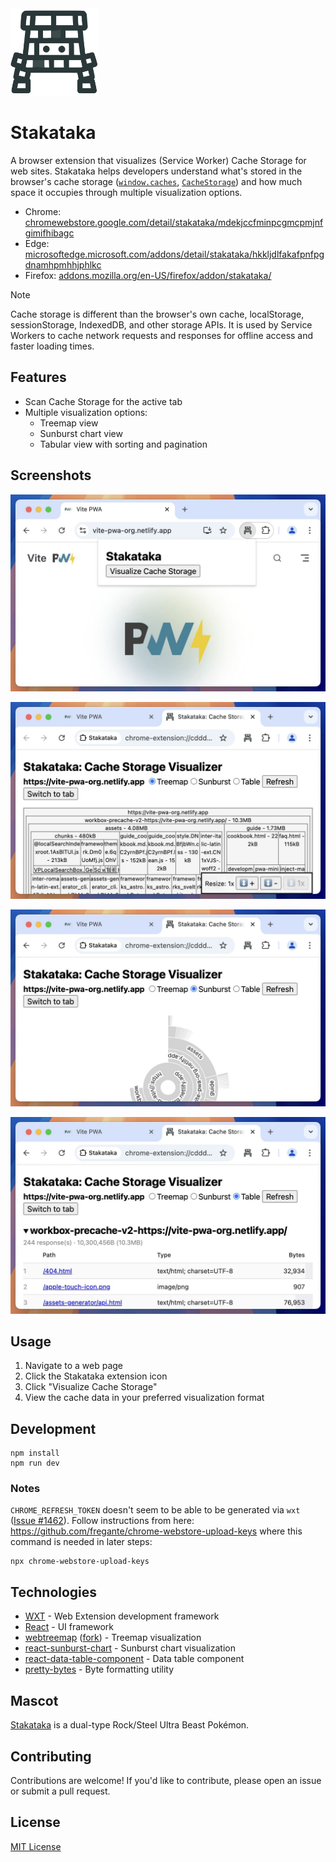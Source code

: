 <img src="./public/icon.svg" alt="Stakataka logo" width="140" />

# Stakataka

A browser extension that visualizes (Service Worker) Cache Storage for web sites. Stakataka helps developers understand what's stored in the browser's cache storage ([`window.caches`](https://developer.mozilla.org/en-US/docs/Web/API/Window/caches), [`CacheStorage`](https://developer.mozilla.org/en-US/docs/Web/API/CacheStorage)) and how much space it occupies through multiple visualization options.

- Chrome: [chromewebstore.google.com/detail/stakataka/mdekjccfminpcgmcpmjnfgimifhibagc](https://chromewebstore.google.com/detail/stakataka/mdekjccfminpcgmcpmjnfgimifhibagc)
- Edge: [microsoftedge.microsoft.com/addons/detail/stakataka/hkkljdlfakafpnfpgdnamhpmhhjphlkc](https://microsoftedge.microsoft.com/addons/detail/stakataka/hkkljdlfakafpnfpgdnamhpmhhjphlkc)
- Firefox: [addons.mozilla.org/en-US/firefox/addon/stakataka/](https://addons.mozilla.org/en-US/firefox/addon/stakataka/)

> [!NOTE]
> Cache storage is different than the browser's own cache, localStorage, sessionStorage, IndexedDB, and other storage APIs. It is used by Service Workers to cache network requests and responses for offline access and faster loading times.

## Features

- Scan Cache Storage for the active tab
- Multiple visualization options:
  - Treemap view
  - Sunburst chart view
  - Tabular view with sorting and pagination

## Screenshots

![Browser action popup](./screenshots/1.jpg)

![Treemap view](./screenshots/2.jpg)

![Sunburst chart view](./screenshots/3.jpg)

![Tabular view](./screenshots/4.jpg)

## Usage

1. Navigate to a web page
2. Click the Stakataka extension icon
3. Click "Visualize Cache Storage"
4. View the cache data in your preferred visualization format

## Development

```
npm install
npm run dev
```

### Notes

`CHROME_REFRESH_TOKEN` doesn't seem to be able to be generated via `wxt` ([Issue #1462](https://github.com/wxt-dev/wxt/issues/1462)). Follow instructions from here: https://github.com/fregante/chrome-webstore-upload-keys where this command is needed in later steps:

```
npx chrome-webstore-upload-keys
```

## Technologies

- [WXT](https://wxt.dev/) - Web Extension development framework
- [React](https://react.dev/) - UI framework
- [webtreemap](https://github.com/evmar/webtreemap) ([fork](https://github.com/paulirish/webtreemap-cdt)) - Treemap visualization
- [react-sunburst-chart](https://github.com/vasturiano/react-sunburst-chart) - Sunburst chart visualization
- [react-data-table-component](https://github.com/jbetancur/react-data-table-component) - Data table component
- [pretty-bytes](https://github.com/sindresorhus/pretty-bytes) - Byte formatting utility

## Mascot

[Stakataka](https://bulbapedia.bulbagarden.net/wiki/Stakataka_(Pok%C3%A9mon)) is a dual-type Rock/Steel Ultra Beast Pokémon.

## Contributing

Contributions are welcome! If you'd like to contribute, please open an issue or submit a pull request.

## License

[MIT License](https://cheeaun.mit-license.org/)
